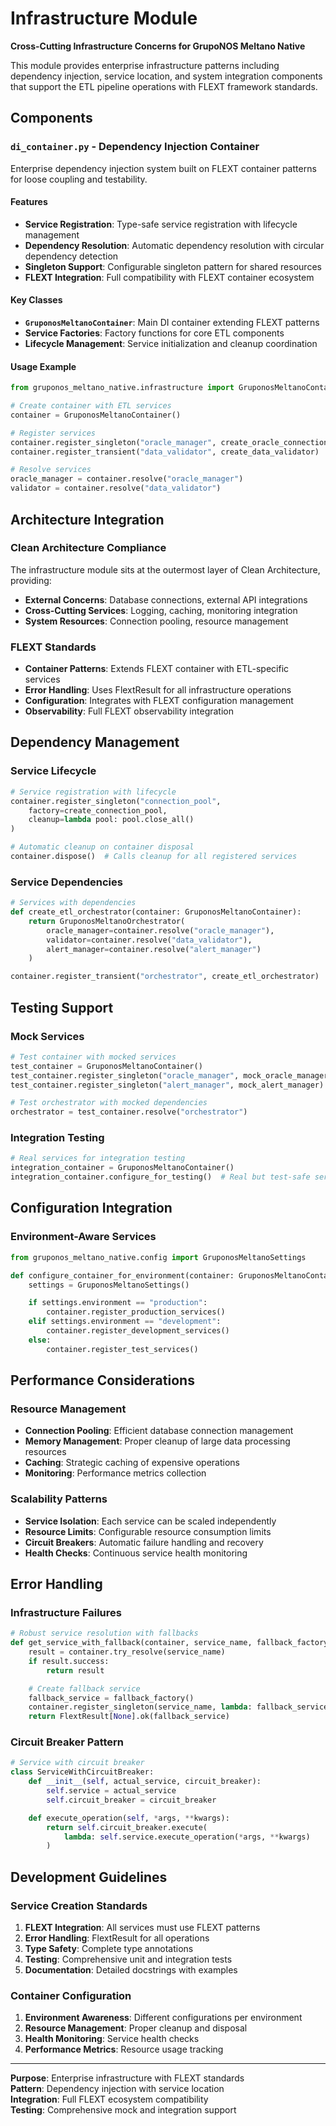 # Infrastructure Module

**Cross-Cutting Infrastructure Concerns for GrupoNOS Meltano Native**

This module provides enterprise infrastructure patterns including dependency injection, service location, and system integration components that support the ETL pipeline operations with FLEXT framework standards.

## Components

### `di_container.py` - Dependency Injection Container

Enterprise dependency injection system built on FLEXT container patterns for loose coupling and testability.

#### Features

- **Service Registration**: Type-safe service registration with lifecycle management
- **Dependency Resolution**: Automatic dependency resolution with circular dependency detection
- **Singleton Support**: Configurable singleton pattern for shared resources
- **FLEXT Integration**: Full compatibility with FLEXT container ecosystem

#### Key Classes

- **`GruponosMeltanoContainer`**: Main DI container extending FLEXT patterns
- **Service Factories**: Factory functions for core ETL components
- **Lifecycle Management**: Service initialization and cleanup coordination

#### Usage Example

```python
from gruponos_meltano_native.infrastructure import GruponosMeltanoContainer

# Create container with ETL services
container = GruponosMeltanoContainer()

# Register services
container.register_singleton("oracle_manager", create_oracle_connection_manager)
container.register_transient("data_validator", create_data_validator)

# Resolve services
oracle_manager = container.resolve("oracle_manager")
validator = container.resolve("data_validator")
```

## Architecture Integration

### Clean Architecture Compliance

The infrastructure module sits at the outermost layer of Clean Architecture, providing:

- **External Concerns**: Database connections, external API integrations
- **Cross-Cutting Services**: Logging, caching, monitoring integration
- **System Resources**: Connection pooling, resource management

### FLEXT Standards

- **Container Patterns**: Extends FLEXT container with ETL-specific services
- **Error Handling**: Uses FlextResult for all infrastructure operations
- **Configuration**: Integrates with FLEXT configuration management
- **Observability**: Full FLEXT observability integration

## Dependency Management

### Service Lifecycle

```python
# Service registration with lifecycle
container.register_singleton("connection_pool",
    factory=create_connection_pool,
    cleanup=lambda pool: pool.close_all()
)

# Automatic cleanup on container disposal
container.dispose()  # Calls cleanup for all registered services
```

### Service Dependencies

```python
# Services with dependencies
def create_etl_orchestrator(container: GruponosMeltanoContainer):
    return GruponosMeltanoOrchestrator(
        oracle_manager=container.resolve("oracle_manager"),
        validator=container.resolve("data_validator"),
        alert_manager=container.resolve("alert_manager")
    )

container.register_transient("orchestrator", create_etl_orchestrator)
```

## Testing Support

### Mock Services

```python
# Test container with mocked services
test_container = GruponosMeltanoContainer()
test_container.register_singleton("oracle_manager", mock_oracle_manager)
test_container.register_singleton("alert_manager", mock_alert_manager)

# Test orchestrator with mocked dependencies
orchestrator = test_container.resolve("orchestrator")
```

### Integration Testing

```python
# Real services for integration testing
integration_container = GruponosMeltanoContainer()
integration_container.configure_for_testing()  # Real but test-safe services
```

## Configuration Integration

### Environment-Aware Services

```python
from gruponos_meltano_native.config import GruponosMeltanoSettings

def configure_container_for_environment(container: GruponosMeltanoContainer):
    settings = GruponosMeltanoSettings()

    if settings.environment == "production":
        container.register_production_services()
    elif settings.environment == "development":
        container.register_development_services()
    else:
        container.register_test_services()
```

## Performance Considerations

### Resource Management

- **Connection Pooling**: Efficient database connection management
- **Memory Management**: Proper cleanup of large data processing resources
- **Caching**: Strategic caching of expensive operations
- **Monitoring**: Performance metrics collection

### Scalability Patterns

- **Service Isolation**: Each service can be scaled independently
- **Resource Limits**: Configurable resource consumption limits
- **Circuit Breakers**: Automatic failure handling and recovery
- **Health Checks**: Continuous service health monitoring

## Error Handling

### Infrastructure Failures

```python
# Robust service resolution with fallbacks
def get_service_with_fallback(container, service_name, fallback_factory):
    result = container.try_resolve(service_name)
    if result.success:
        return result

    # Create fallback service
    fallback_service = fallback_factory()
    container.register_singleton(service_name, lambda: fallback_service)
    return FlextResult[None].ok(fallback_service)
```

### Circuit Breaker Pattern

```python
# Service with circuit breaker
class ServiceWithCircuitBreaker:
    def __init__(self, actual_service, circuit_breaker):
        self.service = actual_service
        self.circuit_breaker = circuit_breaker

    def execute_operation(self, *args, **kwargs):
        return self.circuit_breaker.execute(
            lambda: self.service.execute_operation(*args, **kwargs)
        )
```

## Development Guidelines

### Service Creation Standards

1. **FLEXT Integration**: All services must use FLEXT patterns
2. **Error Handling**: FlextResult for all operations
3. **Type Safety**: Complete type annotations
4. **Testing**: Comprehensive unit and integration tests
5. **Documentation**: Detailed docstrings with examples

### Container Configuration

1. **Environment Awareness**: Different configurations per environment
2. **Resource Management**: Proper cleanup and disposal
3. **Health Monitoring**: Service health checks
4. **Performance Metrics**: Resource usage tracking

---

**Purpose**: Enterprise infrastructure with FLEXT standards  
**Pattern**: Dependency injection with service location  
**Integration**: Full FLEXT ecosystem compatibility  
**Testing**: Comprehensive mock and integration support
